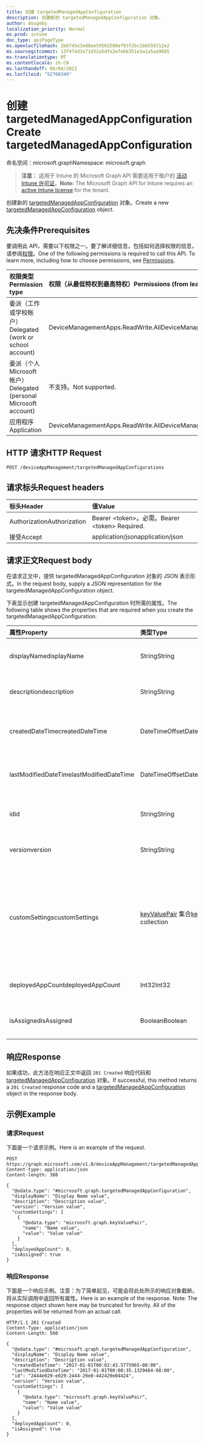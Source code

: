 ```yaml
---
title: 创建 targetedManagedAppConfiguration
description: 创建新的 targetedManagedAppConfiguration 对象。
author: dougeby
localization_priority: Normal
ms.prod: intune
doc_type: apiPageType
ms.openlocfilehash: 2b0745e3ed0ee59502508ef03f2bc1b6559312e2
ms.sourcegitcommit: 13f474d3e71d32a5dfe2efebb351e3a1a5aa9685
ms.translationtype: MT
ms.contentlocale: zh-CN
ms.lasthandoff: 06/04/2021
ms.locfileid: "52760340"
---
```

# <a name="create-targetedmanagedappconfiguration"></a><span data-ttu-id="81a84-103">创建 targetedManagedAppConfiguration</span><span class="sxs-lookup"><span data-stu-id="81a84-103">Create targetedManagedAppConfiguration</span></span>

<span data-ttu-id="81a84-104">命名空间：microsoft.graph</span><span class="sxs-lookup"><span data-stu-id="81a84-104">Namespace: microsoft.graph</span></span>

> <span data-ttu-id="81a84-105">**注意：** 适用于 Intune 的 Microsoft Graph API 需要适用于租户的 [活动 Intune 许可证](https://go.microsoft.com/fwlink/?linkid=839381)。</span><span class="sxs-lookup"><span data-stu-id="81a84-105">**Note:** The Microsoft Graph API for Intune requires an [active Intune license](https://go.microsoft.com/fwlink/?linkid=839381) for the tenant.</span></span>

<span data-ttu-id="81a84-106">创建新的 [targetedManagedAppConfiguration](../resources/intune-mam-targetedmanagedappconfiguration.md) 对象。</span><span class="sxs-lookup"><span data-stu-id="81a84-106">Create a new [targetedManagedAppConfiguration](../resources/intune-mam-targetedmanagedappconfiguration.md) object.</span></span>

## <a name="prerequisites"></a><span data-ttu-id="81a84-107">先决条件</span><span class="sxs-lookup"><span data-stu-id="81a84-107">Prerequisites</span></span>
<span data-ttu-id="81a84-p101">要调用此 API，需要以下权限之一。要了解详细信息，包括如何选择权限的信息，请参阅[权限](/graph/permissions-reference)。</span><span class="sxs-lookup"><span data-stu-id="81a84-p101">One of the following permissions is required to call this API. To learn more, including how to choose permissions, see [Permissions](/graph/permissions-reference).</span></span>

|<span data-ttu-id="81a84-110">权限类型</span><span class="sxs-lookup"><span data-stu-id="81a84-110">Permission type</span></span>|<span data-ttu-id="81a84-111">权限（从最低特权到最高特权）</span><span class="sxs-lookup"><span data-stu-id="81a84-111">Permissions (from least to most privileged)</span></span>|
|:---|:---|
|<span data-ttu-id="81a84-112">委派（工作或学校帐户）</span><span class="sxs-lookup"><span data-stu-id="81a84-112">Delegated (work or school account)</span></span>|<span data-ttu-id="81a84-113">DeviceManagementApps.ReadWrite.All</span><span class="sxs-lookup"><span data-stu-id="81a84-113">DeviceManagementApps.ReadWrite.All</span></span>|
|<span data-ttu-id="81a84-114">委派（个人 Microsoft 帐户）</span><span class="sxs-lookup"><span data-stu-id="81a84-114">Delegated (personal Microsoft account)</span></span>|<span data-ttu-id="81a84-115">不支持。</span><span class="sxs-lookup"><span data-stu-id="81a84-115">Not supported.</span></span>|
|<span data-ttu-id="81a84-116">应用程序</span><span class="sxs-lookup"><span data-stu-id="81a84-116">Application</span></span>|<span data-ttu-id="81a84-117">DeviceManagementApps.ReadWrite.All</span><span class="sxs-lookup"><span data-stu-id="81a84-117">DeviceManagementApps.ReadWrite.All</span></span>|

## <a name="http-request"></a><span data-ttu-id="81a84-118">HTTP 请求</span><span class="sxs-lookup"><span data-stu-id="81a84-118">HTTP Request</span></span>
<!-- {
  "blockType": "ignored"
}
-->
``` http
POST /deviceAppManagement/targetedManagedAppConfigurations
```

## <a name="request-headers"></a><span data-ttu-id="81a84-119">请求标头</span><span class="sxs-lookup"><span data-stu-id="81a84-119">Request headers</span></span>
|<span data-ttu-id="81a84-120">标头</span><span class="sxs-lookup"><span data-stu-id="81a84-120">Header</span></span>|<span data-ttu-id="81a84-121">值</span><span class="sxs-lookup"><span data-stu-id="81a84-121">Value</span></span>|
|:---|:---|
|<span data-ttu-id="81a84-122">Authorization</span><span class="sxs-lookup"><span data-stu-id="81a84-122">Authorization</span></span>|<span data-ttu-id="81a84-123">Bearer &lt;token&gt;。必需。</span><span class="sxs-lookup"><span data-stu-id="81a84-123">Bearer &lt;token&gt; Required.</span></span>|
|<span data-ttu-id="81a84-124">接受</span><span class="sxs-lookup"><span data-stu-id="81a84-124">Accept</span></span>|<span data-ttu-id="81a84-125">application/json</span><span class="sxs-lookup"><span data-stu-id="81a84-125">application/json</span></span>|

## <a name="request-body"></a><span data-ttu-id="81a84-126">请求正文</span><span class="sxs-lookup"><span data-stu-id="81a84-126">Request body</span></span>
<span data-ttu-id="81a84-127">在请求正文中，提供 targetedManagedAppConfiguration 对象的 JSON 表示形式。</span><span class="sxs-lookup"><span data-stu-id="81a84-127">In the request body, supply a JSON representation for the targetedManagedAppConfiguration object.</span></span>

<span data-ttu-id="81a84-128">下表显示创建 targetedManagedAppConfiguration 时所需的属性。</span><span class="sxs-lookup"><span data-stu-id="81a84-128">The following table shows the properties that are required when you create the targetedManagedAppConfiguration.</span></span>

|<span data-ttu-id="81a84-129">属性</span><span class="sxs-lookup"><span data-stu-id="81a84-129">Property</span></span>|<span data-ttu-id="81a84-130">类型</span><span class="sxs-lookup"><span data-stu-id="81a84-130">Type</span></span>|<span data-ttu-id="81a84-131">说明</span><span class="sxs-lookup"><span data-stu-id="81a84-131">Description</span></span>|
|:---|:---|:---|
|<span data-ttu-id="81a84-132">displayName</span><span class="sxs-lookup"><span data-stu-id="81a84-132">displayName</span></span>|<span data-ttu-id="81a84-133">String</span><span class="sxs-lookup"><span data-stu-id="81a84-133">String</span></span>|<span data-ttu-id="81a84-134">策略显示名称。</span><span class="sxs-lookup"><span data-stu-id="81a84-134">Policy display name.</span></span> <span data-ttu-id="81a84-135">继承自 [managedAppPolicy](../resources/intune-mam-managedapppolicy.md)</span><span class="sxs-lookup"><span data-stu-id="81a84-135">Inherited from [managedAppPolicy](../resources/intune-mam-managedapppolicy.md)</span></span>|
|<span data-ttu-id="81a84-136">description</span><span class="sxs-lookup"><span data-stu-id="81a84-136">description</span></span>|<span data-ttu-id="81a84-137">String</span><span class="sxs-lookup"><span data-stu-id="81a84-137">String</span></span>|<span data-ttu-id="81a84-138">策略的说明。</span><span class="sxs-lookup"><span data-stu-id="81a84-138">The policy's description.</span></span> <span data-ttu-id="81a84-139">继承自 [managedAppPolicy](../resources/intune-mam-managedapppolicy.md)</span><span class="sxs-lookup"><span data-stu-id="81a84-139">Inherited from [managedAppPolicy](../resources/intune-mam-managedapppolicy.md)</span></span>|
|<span data-ttu-id="81a84-140">createdDateTime</span><span class="sxs-lookup"><span data-stu-id="81a84-140">createdDateTime</span></span>|<span data-ttu-id="81a84-141">DateTimeOffset</span><span class="sxs-lookup"><span data-stu-id="81a84-141">DateTimeOffset</span></span>|<span data-ttu-id="81a84-142">创建策略的日期和时间。</span><span class="sxs-lookup"><span data-stu-id="81a84-142">The date and time the policy was created.</span></span> <span data-ttu-id="81a84-143">继承自 [managedAppPolicy](../resources/intune-mam-managedapppolicy.md)</span><span class="sxs-lookup"><span data-stu-id="81a84-143">Inherited from [managedAppPolicy](../resources/intune-mam-managedapppolicy.md)</span></span>|
|<span data-ttu-id="81a84-144">lastModifiedDateTime</span><span class="sxs-lookup"><span data-stu-id="81a84-144">lastModifiedDateTime</span></span>|<span data-ttu-id="81a84-145">DateTimeOffset</span><span class="sxs-lookup"><span data-stu-id="81a84-145">DateTimeOffset</span></span>|<span data-ttu-id="81a84-146">上次修改策略的时间。</span><span class="sxs-lookup"><span data-stu-id="81a84-146">Last time the policy was modified.</span></span> <span data-ttu-id="81a84-147">继承自 [managedAppPolicy](../resources/intune-mam-managedapppolicy.md)</span><span class="sxs-lookup"><span data-stu-id="81a84-147">Inherited from [managedAppPolicy](../resources/intune-mam-managedapppolicy.md)</span></span>|
|<span data-ttu-id="81a84-148">id</span><span class="sxs-lookup"><span data-stu-id="81a84-148">id</span></span>|<span data-ttu-id="81a84-149">String</span><span class="sxs-lookup"><span data-stu-id="81a84-149">String</span></span>|<span data-ttu-id="81a84-150">实体的键。</span><span class="sxs-lookup"><span data-stu-id="81a84-150">Key of the entity.</span></span> <span data-ttu-id="81a84-151">继承自 [managedAppPolicy](../resources/intune-mam-managedapppolicy.md)</span><span class="sxs-lookup"><span data-stu-id="81a84-151">Inherited from [managedAppPolicy](../resources/intune-mam-managedapppolicy.md)</span></span>|
|<span data-ttu-id="81a84-152">version</span><span class="sxs-lookup"><span data-stu-id="81a84-152">version</span></span>|<span data-ttu-id="81a84-153">String</span><span class="sxs-lookup"><span data-stu-id="81a84-153">String</span></span>|<span data-ttu-id="81a84-154">实体的版本。</span><span class="sxs-lookup"><span data-stu-id="81a84-154">Version of the entity.</span></span> <span data-ttu-id="81a84-155">继承自 [managedAppPolicy](../resources/intune-mam-managedapppolicy.md)</span><span class="sxs-lookup"><span data-stu-id="81a84-155">Inherited from [managedAppPolicy](../resources/intune-mam-managedapppolicy.md)</span></span>|
|<span data-ttu-id="81a84-156">customSettings</span><span class="sxs-lookup"><span data-stu-id="81a84-156">customSettings</span></span>|<span data-ttu-id="81a84-157">[keyValuePair](../resources/intune-mam-keyvaluepair.md) 集合</span><span class="sxs-lookup"><span data-stu-id="81a84-157">[keyValuePair](../resources/intune-mam-keyvaluepair.md) collection</span></span>|<span data-ttu-id="81a84-158">要发送到配置范围确定的用户应用的一组字符串键和字符串值对，不由此服务更改。继承自 [ managedAppConfiguration ](../resources/intune-mam-managedappconfiguration.md)</span><span class="sxs-lookup"><span data-stu-id="81a84-158">A set of string key and string value pairs to be sent to apps for users to whom the configuration is scoped, unalterned by this service Inherited from [managedAppConfiguration](../resources/intune-mam-managedappconfiguration.md)</span></span>|
|<span data-ttu-id="81a84-159">deployedAppCount</span><span class="sxs-lookup"><span data-stu-id="81a84-159">deployedAppCount</span></span>|<span data-ttu-id="81a84-160">Int32</span><span class="sxs-lookup"><span data-stu-id="81a84-160">Int32</span></span>|<span data-ttu-id="81a84-161">当前策略部署到的应用的计数。</span><span class="sxs-lookup"><span data-stu-id="81a84-161">Count of apps to which the current policy is deployed.</span></span>|
|<span data-ttu-id="81a84-162">isAssigned</span><span class="sxs-lookup"><span data-stu-id="81a84-162">isAssigned</span></span>|<span data-ttu-id="81a84-163">Boolean</span><span class="sxs-lookup"><span data-stu-id="81a84-163">Boolean</span></span>|<span data-ttu-id="81a84-164">指示策略是否部署到任何包含组。</span><span class="sxs-lookup"><span data-stu-id="81a84-164">Indicates if the policy is deployed to any inclusion groups or not.</span></span>|



## <a name="response"></a><span data-ttu-id="81a84-165">响应</span><span class="sxs-lookup"><span data-stu-id="81a84-165">Response</span></span>
<span data-ttu-id="81a84-166">如果成功，此方法在响应正文中返回 `201 Created` 响应代码和 [targetedManagedAppConfiguration](../resources/intune-mam-targetedmanagedappconfiguration.md) 对象。</span><span class="sxs-lookup"><span data-stu-id="81a84-166">If successful, this method returns a `201 Created` response code and a [targetedManagedAppConfiguration](../resources/intune-mam-targetedmanagedappconfiguration.md) object in the response body.</span></span>

## <a name="example"></a><span data-ttu-id="81a84-167">示例</span><span class="sxs-lookup"><span data-stu-id="81a84-167">Example</span></span>

### <a name="request"></a><span data-ttu-id="81a84-168">请求</span><span class="sxs-lookup"><span data-stu-id="81a84-168">Request</span></span>
<span data-ttu-id="81a84-169">下面是一个请求示例。</span><span class="sxs-lookup"><span data-stu-id="81a84-169">Here is an example of the request.</span></span>
``` http
POST https://graph.microsoft.com/v1.0/deviceAppManagement/targetedManagedAppConfigurations
Content-type: application/json
Content-length: 388

{
  "@odata.type": "#microsoft.graph.targetedManagedAppConfiguration",
  "displayName": "Display Name value",
  "description": "Description value",
  "version": "Version value",
  "customSettings": [
    {
      "@odata.type": "microsoft.graph.keyValuePair",
      "name": "Name value",
      "value": "Value value"
    }
  ],
  "deployedAppCount": 0,
  "isAssigned": true
}
```

### <a name="response"></a><span data-ttu-id="81a84-170">响应</span><span class="sxs-lookup"><span data-stu-id="81a84-170">Response</span></span>
<span data-ttu-id="81a84-p108">下面是一个响应示例。注意：为了简单起见，可能会将此处所示的响应对象截断。将从实际调用中返回所有属性。</span><span class="sxs-lookup"><span data-stu-id="81a84-p108">Here is an example of the response. Note: The response object shown here may be truncated for brevity. All of the properties will be returned from an actual call.</span></span>
``` http
HTTP/1.1 201 Created
Content-Type: application/json
Content-Length: 560

{
  "@odata.type": "#microsoft.graph.targetedManagedAppConfiguration",
  "displayName": "Display Name value",
  "description": "Description value",
  "createdDateTime": "2017-01-01T00:02:43.5775965-08:00",
  "lastModifiedDateTime": "2017-01-01T00:00:35.1329464-08:00",
  "id": "2444e029-e029-2444-29e0-442429e04424",
  "version": "Version value",
  "customSettings": [
    {
      "@odata.type": "microsoft.graph.keyValuePair",
      "name": "Name value",
      "value": "Value value"
    }
  ],
  "deployedAppCount": 0,
  "isAssigned": true
}
```




